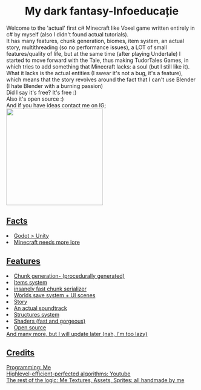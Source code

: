 <h1 align="center">
  My dark fantasy-Infoeducație
</h1>
Welcome to the 'actual' first c# Minecraft like Voxel game written entirely in c# by myself (also I didn't found actual tutorials). <br>
It has many features, chunk generation, biomes, item system, an actual story, multithreading (so no performance issues), a LOT of small features/quality of life, but at the same time (after playing Undertale) 
I started to move forward with the Tale, thus making TudorTales Games, in which tries to add something that Minecraft lacks: a soul (but I still like it). <br>
What it lacks is the actual entities (I swear it's not a bug, it's a feature), which means that the story revolves around the fact that I can't use Blender (I hate Blender with a burning passion) <br>
Did I say it's free? It's free :) <br>
Also it's open source :) <br>
And if you have ideas contact me on IG;
<div align="left">
   <a href="https://tudorbuciuman.github.io/MDF-Demo/" >
  <img height="255" src="https://i.imgur.com/DZxPSH2.png"/>
</div>
<h2>
  Facts
</h2>
<p>
  <li>Godot > Unity</li>
  <li>Minecraft needs more lore</li>
</p>
<h2>
  Features
</h2>
<p>
    <li>Chunk generation- (procedurally generated)</li>
    <li>Items system</li>
    <li>insanely fast chunk serializer</li>
    <li>Worlds save system + UI scenes</li>
    <li>Story</li>
    <li>An actual soundtrack</li>
    <li>Structures system</li>
    <li>Shaders (fast and gorgeous)</li>
    <li>Open source</li>
    And many more, but I will update later (nah, I'm too lazy) 

</p>

<h2>
  Credits
</h2>
<p>
    Programming: Me <br>
    Highlevel-efficient-perfected algorithms: Youtube <br>
    The rest of the logic: Me
    Textures, Assets, Sprites: all handmade by me
</p>
